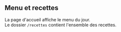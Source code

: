 ## Menu et recettes
La page d'accueil affiche le menu du jour.<br>
Le dossier ````/recettes```` contient l'ensemble des recettes.
